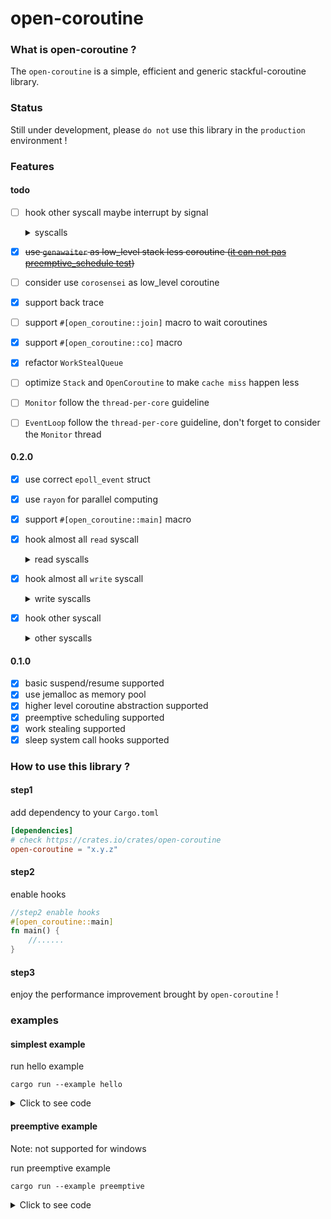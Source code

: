 # open-coroutine

### What is open-coroutine ?
The `open-coroutine` is a simple, efficient and generic stackful-coroutine library.

### Status
Still under development, please `do not` use this library in the `production` environment !

### Features
#### todo
- [ ] hook other syscall maybe interrupt by signal
  <details>
  <summary>syscalls</summary>

    - [ ] open
    - [ ] chdir
    - [ ] chroot
    - [ ] mkdir
    - [ ] rmdir
    - [ ] link
    - [ ] unlink
    - [ ] readlink
    - [ ] stat
    - [ ] dup
    - [ ] dup2
    - [ ] umask
    - [ ] mount
    - [ ] umount
    - [ ] mknod
    - [ ] fcntl
    - [ ] truncate
    - [ ] ftruncate
    - [ ] setjmp
    - [ ] longjmp
    - [ ] chown
    - [ ] lchown
    - [ ] fchown
    - [ ] chmod
    - [ ] fchmod
    - [ ] fchmodat
    - [ ] semop
    - [ ] ppoll
    - [ ] pselect
    - [ ] io_getevents
    - [ ] semop
    - [ ] semtimedop
    - [ ] msgrcv
    - [ ] msgsnd

  </details>
- [x] ~~use `genawaiter` as low_level stack less coroutine ([it can not pas preemptive_schedule test](https://github.com/dragon-zhang/open-coroutine-core/tree/schedule))~~
- [ ] consider use `corosensei` as low_level coroutine
- [x] support back trace
- [ ] support `#[open_coroutine::join]` macro to wait coroutines
- [x] support `#[open_coroutine::co]` macro
- [x] refactor `WorkStealQueue`
- [ ] optimize `Stack` and `OpenCoroutine` to make `cache miss` happen less
- [ ] `Monitor` follow the `thread-per-core` guideline
- [ ] `EventLoop` follow the `thread-per-core` guideline, don't forget to consider the `Monitor` thread

#### 0.2.0
- [x] use correct `epoll_event` struct
- [x] use `rayon` for parallel computing
- [x] support `#[open_coroutine::main]` macro
- [x] hook almost all `read` syscall
  <details>
  <summary>read syscalls</summary>
  
  - [x] recv
  - [x] readv
  - [x] pread
  - [x] preadv
  - [x] recvfrom
  - [x] recvmsg

  </details>

- [x] hook almost all `write` syscall
  <details>
  <summary>write syscalls</summary>

  - [x] send
  - [x] write
  - [x] writev
  - [x] sendto
  - [x] sendmsg
  - [x] pwrite
  - [x] pwritev

  </details>

- [x] hook other syscall
  <details>
  <summary>other syscalls</summary>
  
  - [x] sleep
  - [x] usleep
  - [x] nanosleep
  - [x] connect
  - [x] listen
  - [x] accept
  - [x] shutdown
  - [x] poll
  - [x] select

  </details>

#### 0.1.0
- [x] basic suspend/resume supported
- [x] use jemalloc as memory pool
- [x] higher level coroutine abstraction supported
- [x] preemptive scheduling supported
- [x] work stealing supported
- [x] sleep system call hooks supported

### How to use this library ?

#### step1
add dependency to your `Cargo.toml`
```toml
[dependencies]
# check https://crates.io/crates/open-coroutine
open-coroutine = "x.y.z"
```

#### step2 
enable hooks
```rust
//step2 enable hooks
#[open_coroutine::main]
fn main() {
    //......
}
```

#### step3 
enjoy the performance improvement brought by `open-coroutine` !

### examples
#### simplest example

run hello example
```shell
cargo run --example hello
```

<details>
<summary>Click to see code</summary>

```rust
use open_coroutine::co;
use std::os::raw::c_void;
use std::time::Duration;

#[open_coroutine::main]
fn main() {
    co(
        |_yielder, input: Option<&'static mut c_void>| {
            println!("[coroutine1] launched");
            input
        },
        None,
        4096,
    );
    co(
        |_yielder, input: Option<&'static mut c_void>| {
            println!("[coroutine2] launched");
            input
        },
        None,
        4096,
    );
    std::thread::sleep(Duration::from_millis(50));
    println!("scheduler finished successfully!");
}
```

</details>

#### preemptive example

Note: not supported for windows

run preemptive example
```shell
cargo run --example preemptive
```

<details>
<summary>Click to see code</summary>

```rust
use open_coroutine::co;
use std::os::raw::c_void;
use std::time::Duration;

#[open_coroutine::main]
fn main() {
    static mut EXAMPLE_FLAG: bool = true;
    let handle = co(
        |_yielder, input: Option<&'static mut i32>| {
            println!("[coroutine1] launched");
            unsafe {
                while EXAMPLE_FLAG {
                    println!("loop");
                    std::thread::sleep(Duration::from_millis(10));
                }
            }
            input
        },
        Some(Box::leak(Box::new(1))),
        4096,
    );
    co(
        |_yielder, input: Option<&'static mut c_void>| {
            println!("[coroutine2] launched");
            unsafe {
              EXAMPLE_FLAG = false;
            }
            input
        },
        None,
        4096,
    );
    let result = handle.join();
    unsafe {
        assert_eq!(std::ptr::read_unaligned(result.unwrap() as *mut i32), 1);
        assert!(!EXAMPLE_FLAG);
    }
    unsafe { assert!(!EXAMPLE_FLAG) };
    println!("preemptive schedule finished successfully!");
}
```

</details>
